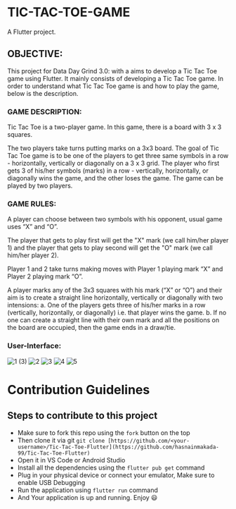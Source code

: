 # TIC-TAC-TOE-GAME

A Flutter project.

## OBJECTIVE:
This project for Data Day Grind 3.0:  with a aims to develop a Tic Tac Toe game using Flutter. It mainly consists of developing a Tic Tac Toe game.
In order to understand what Tic Tac Toe game is and how to play the game, below is the description.

### GAME DESCRIPTION:
Tic Tac Toe is a two-player game. In this game, there is a board with 3 x 3 squares.

The two players take turns putting marks on a 3x3 board. The goal of Tic Tac Toe game is to be one of the players to get three same symbols in a row - horizontally, vertically or diagonally on a 3 x 3 grid. The player who first gets 3 of his/her symbols (marks) in a row - vertically, horizontally, or diagonally wins the game, and the other loses the game. The game can be played by two players. 

### GAME RULES:
A player can choose between two symbols with his opponent, usual game uses “X” and “O”.

The player that gets to play first will get the "X" mark (we call him/her player 1) and the player that gets to play second will get the "O" mark (we call him/her player 2).

Player 1 and 2 take turns making moves with Player 1 playing mark “X” and Player 2 playing mark “O”.

A player marks any of the 3x3 squares with his mark (“X” or “O”) and their aim is to create a straight line horizontally, vertically or diagonally with two intensions:
a. One of the players gets three of his/her marks in a row (vertically, horizontally, or diagonally) i.e. that player wins the game.
b. If no one can create a straight line with their own mark and all the positions on the board are occupied, then the game ends in a draw/tie.

### User-Interface:

![1 (3)](https://user-images.githubusercontent.com/65271275/180607342-a39a1de2-ee9e-40b9-9692-ef3132590250.jpg)
![2](https://user-images.githubusercontent.com/65271275/180607378-e29b9e4a-1fb5-4312-9ec9-53a304ab2ebb.jpg)
![3](https://user-images.githubusercontent.com/65271275/180607382-a5573e48-58cf-4bce-832f-281e7cc12cc4.jpg)
![4](https://user-images.githubusercontent.com/65271275/180607384-1a4466fe-d45a-424d-a621-dd6155757940.jpg)
![5](https://user-images.githubusercontent.com/65271275/180607386-77a9f32c-60b8-4198-9233-5fc93d470fd6.jpg)


# Contribution Guidelines

## Steps to contribute to this project

- Make sure to fork this repo using the `fork` button on the top
- Then clone it via git `git clone [https://github.com/<your-username>/Tic-Tac-Toe-Flutter](https://github.com/hasnainmakada-99/Tic-Tac-Toe-Flutter)`
- Open it in VS Code or Android Studio
- Install all the dependencies using the `flutter pub get` command
- Plug in your physical device or connect your emulator, Make sure to enable USB Debugging
- Run the application using `flutter run` command
- And Your application is up and running. Enjoy 😃

